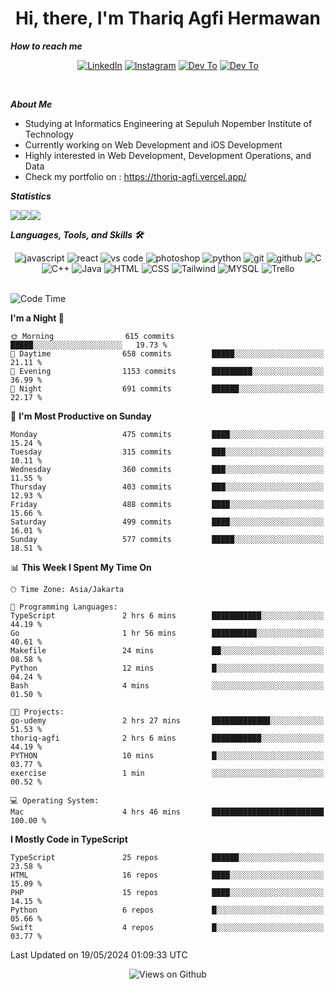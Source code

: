 <div align="center">
  <h1>Hi, there, I'm Thariq Agfi Hermawan</h1>
</div>


***How to reach me***
<p align='center'>
   <a href="https://www.linkedin.com/in/thariqagfihermawan" target="_blank"><img src="https://img.shields.io/badge/LinkedIn-0077B5?style=for-the-badge&logo=linkedin&logoColor=white" alt="LinkedIn"></a>
   <a href="https://www.instagram.com/thoriqagfi" target="_blank"><img src="https://img.shields.io/badge/Instagram-E4405F?style=for-the-badge&logo=instagram&logoColor=white" alt="Instagram"></a>
   <a href="https://medium.com/@thoriq.aghfi60" target="_blank"><img src="https://img.shields.io/badge/Medium-12100E?style=for-the-badge&logo=medium&logoColor=white" alt="Dev To"></a>
   <a href="https://linktr.ee/thoriqagfi" target="_blank"><img src="https://img.shields.io/badge/linktree-1de9b6?style=for-the-badge&logo=linktree&logoColor=white" alt="Dev To"></a>
</p>

<br>

***About Me***
- Studying at Informatics Engineering at Sepuluh Nopember Institute of Technology
- Currently working on Web Development and iOS Development
- Highly interested in Web Development, Development Operations, and Data
- Check my portfolio on : https://thoriq-agfi.vercel.app/

***Statistics***

<!-- [![GitHub Streak](http://github-readme-streak-stats.herokuapp.com?user=thoriqagfi&theme=dark)](https://git.io/streak-stats) -->

<div align="center">
  <div style="display: flex;">
    <img src="http://github-readme-streak-stats.herokuapp.com?user=thoriqagfi&theme=chartreuse-dark"/>
    <img src="https://github-readme-stats.vercel.app/api/top-langs/?username=thoriqagfi&layout=compact&&theme=chartreuse-dark&langs_count=8)](https://github.com/thoriqagfi"/>
    <img src="https://github-readme-stats.vercel.app/api?username=thoriqagfi&show_icons=true&theme=chartreuse-dark"/>
  </div>
</div>

<!-- [![Top Langs](https://github-readme-stats.vercel.app/api/top-langs/?username=thoriqagfi&layout=compact&&theme=chartreuse-dark&langs_count=8)](https://github.com/thoriqagfi)
< ![Agfi's GitHub stats](https://github-readme-stats.vercel.app/api?username=thoriqagfi&show_icons=true&theme=chartreuse-dark) -->

***Languages, Tools, and Skills 🛠***

  <div align="center">
    <img src="https://img.shields.io/badge/JavaScript-F7DF1E?style=for-the-badge&logo=javascript&logoColor=black" alt="javascript" />
    <img src="https://img.shields.io/badge/React-61DAFB?style=for-the-badge&logo=react&logoColor=black" alt="react" />
    <img src="https://img.shields.io/badge/vs%20code-007ACC?style=for-the-badge&logo=visual%20studio%20code&logoColor=white" alt="vs code" />
    <img src="https://img.shields.io/badge/adobe%20photoshop-31A8FF?style=for-the-badge&logo=adobe%20photoshop&logoColor=white" alt="photoshop" />
    <img src="https://img.shields.io/badge/python-3776AB?style=for-the-badge&logo=python&logoColor=white" alt="python" />
    <img src="https://img.shields.io/badge/Git-F05032?style=for-the-badge&logo=git&logoColor=white" alt="git" />
    <img src="https://img.shields.io/badge/GitHub-100000?style=for-the-badge&logo=github&logoColor=white" alt="github" />
    <img src="https://img.shields.io/badge/c-%2300599C.svg?style=for-the-badge&logo=c&logoColor=white" alt="C" />
    <img src="https://img.shields.io/badge/c++-%2300599C.svg?style=for-the-badge&logo=c%2B%2B&logoColor=white" alt="C++" />
    <img src="https://img.shields.io/badge/Java-ED8B00?style=for-the-badge&logo=java&logoColor=white" alt="Java"/>
    <img src="https://img.shields.io/badge/HTML5-E34F26?style=for-the-badge&logo=html5&logoColor=white" alt="HTML" />
    <img src="https://img.shields.io/badge/CSS-239120?&style=for-the-badge&logo=css3&logoColor=white" alt ="CSS" />
    <img src="https://img.shields.io/badge/tailwindcss-%2338B2AC.svg?style=for-the-badge&logo=tailwind-css&logoColor=white" alt="Tailwind" />
    <img src="https://img.shields.io/badge/MySQL-00000F?style=for-the-badge&logo=mysql&logoColor=white" alt="MYSQL" />
    <img src="https://img.shields.io/badge/Trello-%23026AA7.svg?style=for-the-badge&logo=Trello&logoColor=white" alt="Trello" />
  </div><br>

<!--START_SECTION:waka-->
![Code Time](http://img.shields.io/badge/Code%20Time-939%20hrs%2021%20mins-blue)

**I'm a Night 🦉** 

```text
🌞 Morning                615 commits         █████░░░░░░░░░░░░░░░░░░░░   19.73 % 
🌆 Daytime                658 commits         █████░░░░░░░░░░░░░░░░░░░░   21.11 % 
🌃 Evening                1153 commits        █████████░░░░░░░░░░░░░░░░   36.99 % 
🌙 Night                  691 commits         ██████░░░░░░░░░░░░░░░░░░░   22.17 % 
```
📅 **I'm Most Productive on Sunday** 

```text
Monday                   475 commits         ████░░░░░░░░░░░░░░░░░░░░░   15.24 % 
Tuesday                  315 commits         ███░░░░░░░░░░░░░░░░░░░░░░   10.11 % 
Wednesday                360 commits         ███░░░░░░░░░░░░░░░░░░░░░░   11.55 % 
Thursday                 403 commits         ███░░░░░░░░░░░░░░░░░░░░░░   12.93 % 
Friday                   488 commits         ████░░░░░░░░░░░░░░░░░░░░░   15.66 % 
Saturday                 499 commits         ████░░░░░░░░░░░░░░░░░░░░░   16.01 % 
Sunday                   577 commits         █████░░░░░░░░░░░░░░░░░░░░   18.51 % 
```


📊 **This Week I Spent My Time On** 

```text
🕑︎ Time Zone: Asia/Jakarta

💬 Programming Languages: 
TypeScript               2 hrs 6 mins        ███████████░░░░░░░░░░░░░░   44.19 % 
Go                       1 hr 56 mins        ██████████░░░░░░░░░░░░░░░   40.61 % 
Makefile                 24 mins             ██░░░░░░░░░░░░░░░░░░░░░░░   08.58 % 
Python                   12 mins             █░░░░░░░░░░░░░░░░░░░░░░░░   04.24 % 
Bash                     4 mins              ░░░░░░░░░░░░░░░░░░░░░░░░░   01.50 % 

🐱‍💻 Projects: 
go-udemy                 2 hrs 27 mins       █████████████░░░░░░░░░░░░   51.53 % 
thoriq-agfi              2 hrs 6 mins        ███████████░░░░░░░░░░░░░░   44.19 % 
PYTHON                   10 mins             █░░░░░░░░░░░░░░░░░░░░░░░░   03.77 % 
exercise                 1 min               ░░░░░░░░░░░░░░░░░░░░░░░░░   00.52 % 

💻 Operating System: 
Mac                      4 hrs 46 mins       █████████████████████████   100.00 % 
```

**I Mostly Code in TypeScript** 

```text
TypeScript               25 repos            ██████░░░░░░░░░░░░░░░░░░░   23.58 % 
HTML                     16 repos            ████░░░░░░░░░░░░░░░░░░░░░   15.09 % 
PHP                      15 repos            ████░░░░░░░░░░░░░░░░░░░░░   14.15 % 
Python                   6 repos             █░░░░░░░░░░░░░░░░░░░░░░░░   05.66 % 
Swift                    4 repos             █░░░░░░░░░░░░░░░░░░░░░░░░   03.77 % 
```




 Last Updated on 19/05/2024 01:09:33 UTC
<!--END_SECTION:waka-->

<div align="center">
<img src="https://komarev.com/ghpvc/?username=thoriqagfi&color=blue" alt="Views on Github" />
</div>
